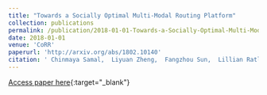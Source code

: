 ```yaml
---
title: "Towards a Socially Optimal Multi-Modal Routing Platform"
collection: publications
permalink: /publication/2018-01-01-Towards-a-Socially-Optimal-Multi-Modal-Routing-Platform
date: 2018-01-01
venue: 'CoRR'
paperurl: 'http://arxiv.org/abs/1802.10140'
citation: ' Chinmaya Samal,  Liyuan Zheng,  Fangzhou Sun,  Lillian Ratliff,  Abhishek Dubey, &quot;Towards a Socially Optimal Multi-Modal Routing Platform.&quot; CoRR, 2018.'
---
```

[Access paper here](http://arxiv.org/abs/1802.10140){:target="_blank"}
